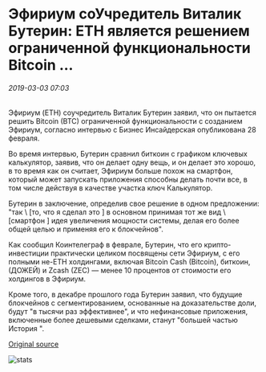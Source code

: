 # Эфириум соУчредитель Виталик Бутерин: ETH является решением ограниченной функциональности Bitcoin ...

###### 2019-03-03 07:03

Эфириум (ETH) соучредитель Виталик Бутерин заявил, что он пытается решить Bitcoin (BTC) ограниченной функциональности с созданием Эфириум, согласно интервью с Бизнес Инсайдерская опубликована 28 февраля.

Во время интервью, Бутерин сравнил биткоин с графиком ключевых калькулятор, заявив, что он делает одну вещь, и он делает это хорошо, в то время как он считает, Эфириум больше похож на смартфон, который может запускать приложения способны делать почти все, в том числе действуя в качестве участка ключ Калькулятор.

Бутерин в заключение, определив свое решение в одном предложении: "так \ [то, что я сделал это \] в основном принимая тот же вид \ [смартфон \] идея увеличения мощности системы, делая его более общей целью и применяя его к блокчейнов".

Как сообщил Коинтелеграф в феврале, Бутерин, что его крипто-инвестиции практически целиком посвящены сети Эфириум, с его полными не-ETH холдингами, включая Bitcoin Cash (Bitcoin), биткоин, (ДОЖЕЙ) и Zcash (ZEC) — менее 10 процентов от стоимости его холдингов в Эфириум.

Кроме того, в декабре прошлого года Бутерин заявил, что будущие блокчейнов с сегментированием, основанные на доказательстве доли, будут "в тысячи раз эффективнее", и что нефинансовые приложения, включенные более дешевыми сделками, станут "большей частью История ".

[Original source](https://cointelegraph.com/news/ethereum-co-founder-vitalik-buterin-eth-is-a-solution-to-bitcoins-limited-functionality)

![stats](https://c.statcounter.com/11760860/0/a89fa40b/1/ "stats")